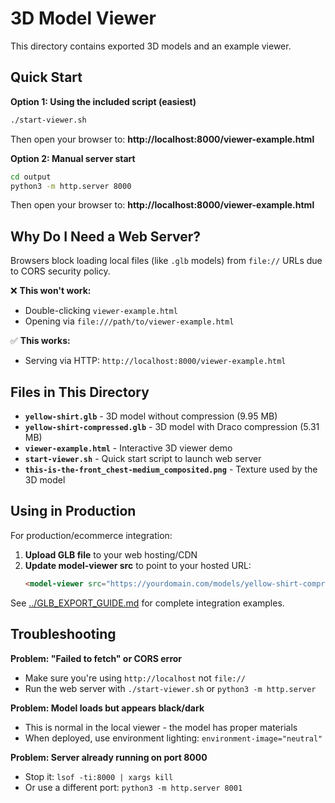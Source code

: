 # 3D Model Viewer

This directory contains exported 3D models and an example viewer.

## Quick Start

**Option 1: Using the included script (easiest)**
```bash
./start-viewer.sh
```
Then open your browser to: **http://localhost:8000/viewer-example.html**

**Option 2: Manual server start**
```bash
cd output
python3 -m http.server 8000
```
Then open your browser to: **http://localhost:8000/viewer-example.html**

## Why Do I Need a Web Server?

Browsers block loading local files (like `.glb` models) from `file://` URLs due to CORS security policy.

❌ **This won't work:**
- Double-clicking `viewer-example.html`
- Opening via `file:///path/to/viewer-example.html`

✅ **This works:**
- Serving via HTTP: `http://localhost:8000/viewer-example.html`

## Files in This Directory

- **`yellow-shirt.glb`** - 3D model without compression (9.95 MB)
- **`yellow-shirt-compressed.glb`** - 3D model with Draco compression (5.31 MB)
- **`viewer-example.html`** - Interactive 3D viewer demo
- **`start-viewer.sh`** - Quick start script to launch web server
- **`this-is-the-front_chest-medium_composited.png`** - Texture used by the 3D model

## Using in Production

For production/ecommerce integration:

1. **Upload GLB file** to your web hosting/CDN
2. **Update model-viewer src** to point to your hosted URL:
   ```html
   <model-viewer src="https://yourdomain.com/models/yellow-shirt-compressed.glb">
   ```

See [../GLB_EXPORT_GUIDE.md](../GLB_EXPORT_GUIDE.md) for complete integration examples.

## Troubleshooting

**Problem: "Failed to fetch" or CORS error**
- Make sure you're using `http://localhost` not `file://`
- Run the web server with `./start-viewer.sh` or `python3 -m http.server`

**Problem: Model loads but appears black/dark**
- This is normal in the local viewer - the model has proper materials
- When deployed, use environment lighting: `environment-image="neutral"`

**Problem: Server already running on port 8000**
- Stop it: `lsof -ti:8000 | xargs kill`
- Or use a different port: `python3 -m http.server 8001`

